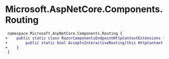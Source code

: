 # Microsoft.AspNetCore.Components.Routing

``` diff
 namespace Microsoft.AspNetCore.Components.Routing {
+    public static class RazorComponentsEndpointHttpContextExtensions {
+        public static bool AcceptsInteractiveRouting(this HttpContext context);
+    }
 }
```

